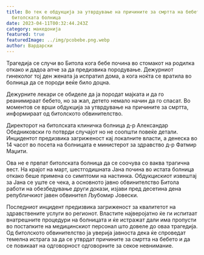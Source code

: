 ```yaml
---
title: Во тек е обдукција за утврдување на причините за смртта на бебето во
  битолската болница
date: 2023-04-11T00:32:44.243Z
category: македонија
featured: true
featuredImage: ../img/pcobebe.png.webp
author: Вардарски
---
```


Трагедија се случи во Битола кога бебе почина во стомакот на родилка откако и дадоа апче за да предизвика породување. Дежурниот гинеколог тој ден жената ја испратил дома, а кога ноќта се вратила во болница да се породи веќе било доцна.

Дежурните лекари се обиделе да ја породат мајката и да го реанимираат бебето, но за жал, детето немало начин да го спасат. Во моментов се врши обдукција за утврдување на причините за смртта, информираат од битолското обвинителство.

Директорот на битолската клиничка болница д-р Александар Обедниковски го потврди случајот но не соопшти повеќе детали. Инцидентот предизвика загриженост кај локалните власти, а денеска во 14 часот во посета на болницата е министерот за здравство д-р Фатмир Маџити.

Ова не е првпат битолската болница да се соочува со ваква трагична вест. На крајот на март, шестгодишната Јана почина во истата болница откако беше примена со симптоми на настинка. Обдукцискиот извештај за Јана се уште се чека, а основното јавно обвинителство Битола работи на обезбедување други докази, изјави пред десетина дена републичкиот јавен обвинител Љубомир Јовески.

Последниот инцидент предизвика загриженост за квалитетот на здравствените услуги во регионот. Властите најверојатно ќе ги испитаат внатрешните процедури на болницата и ќе истражат дали има пропусти во постапките на медицинскиот персонал што довеле до оваа трагедија. Од битолското обвинителство ја уверија јавноста дека ќе спроведат темелна истрага за да се утврдат причините за смртта на бебето и да се повикаат на одговорност одговорните за секое невнимание.
